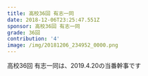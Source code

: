 ```yaml
---
title: 高校36回 有志一同
date: 2018-12-06T23:25:47.551Z
sponsor: 高校36回 有志一同
grade: 36回
contribution: '4'
image: /img/20181206_234952_0000.png
---
```

高校36回 有志一同は、2019.4.20の当番幹事です
